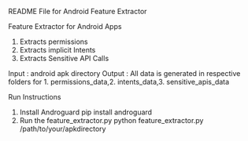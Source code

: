 README File for Android Feature Extractor

Feature Extractor for Android Apps
1) Extracts permissions
2) Extracts implicit Intents
3) Extracts Sensitive API Calls

Input : android apk directory
Output : All data is generated in respective folders for 1. permissions_data,2. intents_data,3. sensitive_apis_data

Run Instructions
1) Install Androguard
   pip install androguard
2) Run the feature_extractor.py
   python feature_extractor.py  /path/to/your/apkdirectory
